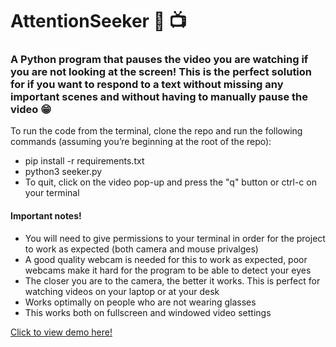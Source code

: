 # AttentionSeeker 👀 📺

### A Python program that pauses the video you are watching if you are not looking at the screen! This is the perfect solution for if you want to respond to a text without missing any important scenes and without having to manually pause the video 😁 

To run the code from the terminal, clone the repo and run the following commands (assuming you’re beginning at the root of the repo):
- pip install -r requirements.txt
- python3 seeker.py
- To quit, click on the video pop-up and press the "q" button or ctrl-c on your terminal






#### Important notes!
- You will need to give permissions to your terminal in order for the project to work as expected (both camera and mouse privalges)
- A good quality webcam is needed for this to work as expected, poor webcams make it hard for the program to be able to detect your eyes
- The closer you are to the camera, the better it works. This is perfect for watching videos on your laptop or at your desk
- Works optimally on people who are not wearing glasses
- This works both on fullscreen and windowed video settings

[Click to view demo here!](https://imgur.com/a/AUlfAHo)
